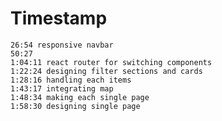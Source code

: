 # Timestamp

    26:54 responsive navbar
    50:27
    1:04:11 react router for switching components
    1:22:24 designing filter sections and cards
    1:28:16 handling each items
    1:43:17 integrating map
    1:48:34 making each single page
    1:58:30 designing single page